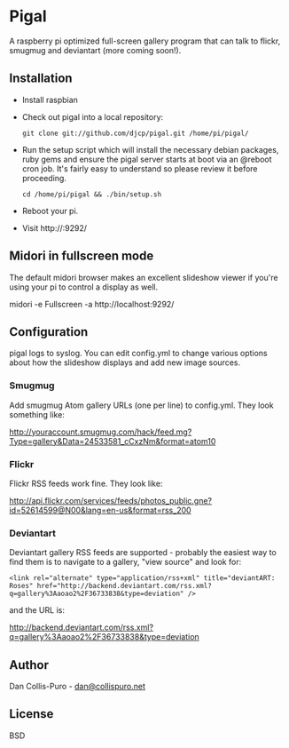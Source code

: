 # Pigal

A raspberry pi optimized full-screen gallery program that can talk to flickr,
smugmug and deviantart (more coming soon!).

## Installation

* Install raspbian
* Check out pigal into a local repository:

    ```git clone git://github.com/djcp/pigal.git /home/pi/pigal/```

* Run the setup script which will install the necessary debian packages, ruby
  gems and ensure the pigal server starts at boot via an @reboot cron job. It's
  fairly easy to understand so please review it before proceeding.

    ```cd /home/pi/pigal && ./bin/setup.sh```

* Reboot your pi.
* Visit http://<your pi ip address>:9292/

## Midori in fullscreen mode

The default midori browser makes an excellent slideshow viewer if you're using
your pi to control a display as well.

  midori -e Fullscreen -a http://localhost:9292/

## Configuration

pigal logs to syslog. You can edit config.yml to change various options about
how the slideshow displays and add new image sources.

### Smugmug

Add smugmug Atom gallery URLs (one per line) to config.yml. They look something like:

  http://youraccount.smugmug.com/hack/feed.mg?Type=gallery&Data=24533581_cCxzNm&format=atom10

### Flickr

Flickr RSS feeds work fine. They look like:

  http://api.flickr.com/services/feeds/photos_public.gne?id=52614599@N00&lang=en-us&format=rss_200

### Deviantart

Deviantart gallery RSS feeds are supported - probably the easiest way to find
them is to navigate to a gallery, "view source" and look for:

    <link rel="alternate" type="application/rss+xml" title="deviantART: Roses" href="http://backend.deviantart.com/rss.xml?q=gallery%3Aaoao2%2F36733838&type=deviation" />

and the URL is:

  http://backend.deviantart.com/rss.xml?q=gallery%3Aaoao2%2F36733838&type=deviation

## Author

Dan Collis-Puro - dan@collispuro.net

## License

BSD
